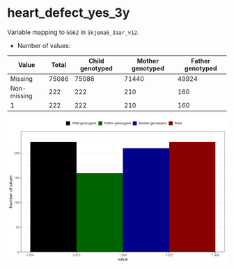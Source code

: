 # heart_defect_yes_3y
Variable mapping to `GG62` in `Skjema6_3aar_v12`.
- Number of values:

| Value | Total | Child genotyped | Mother genotyped | Father genotyped |
| ----- | ----- | --------------- | ---------------- | ---------------- |
| Missing | 75086 | 75086 | 71440 | 49924 |
| Non-missing | 222 | 222 | 210 | 160 |
| 1 | 222 | 222 | 210 | 160 |



![](heart_defect_yes_3y_n.png)



